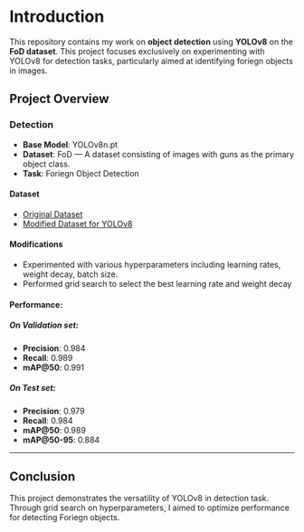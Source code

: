 # Introduction

This repository contains my work on **object detection** using **YOLOv8** on the **FoD dataset**. This project focuses exclusively on experimenting with YOLOv8 for detection tasks, particularly aimed at identifying foriegn objects in images.

## Project Overview

### Detection

- **Base Model**: YOLOv8n.pt
- **Dataset**: FoD — A dataset consisting of images with guns as the primary object class.
- **Task**: Foriegn Object Detection

#### Dataset
- [Original Dataset](https://github.com/FOD-UNOmaha/FOD-data)
- [Modified Dataset for YOLOv8](https://universe.roboflow.com/yoloweapondetection/fod-0zljy/dataset/1)
#### Modifications
- Experimented with various hyperparameters including learning rates, weight decay, batch size.
- Performed grid search to select the best learning rate and weight decay

#### Performance:

##### On Validation set:
- **Precision**: 0.984
- **Recall**: 0.989
- **mAP@50**: 0.991
##### On Test set:
- **Precision**: 0.979
- **Recall**: 0.984
- **mAP@50**: 0.989
- **mAP@50-95**: 0.884
---

## Conclusion

This project demonstrates the versatility of YOLOv8 in detection task. Through grid search on hyperparameters, I aimed to optimize performance for detecting Foriegn objects.
